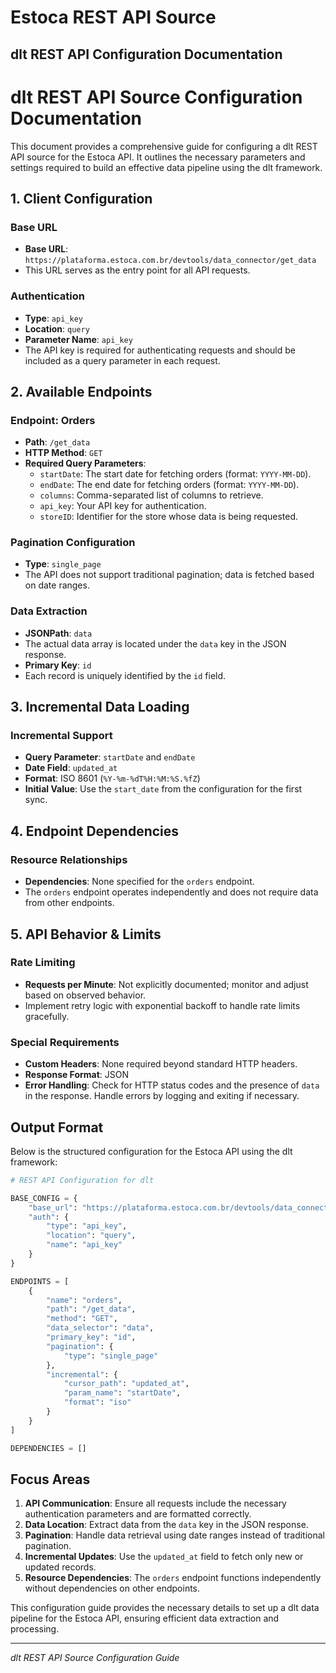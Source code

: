 # Estoca REST API Source

## dlt REST API Configuration Documentation

# dlt REST API Source Configuration Documentation

This document provides a comprehensive guide for configuring a dlt REST API source for the Estoca API. It outlines the necessary parameters and settings required to build an effective data pipeline using the dlt framework.

## 1. Client Configuration

### Base URL
- **Base URL**: `https://plataforma.estoca.com.br/devtools/data_connector/get_data`
- This URL serves as the entry point for all API requests.

### Authentication
- **Type**: `api_key`
- **Location**: `query`
- **Parameter Name**: `api_key`
- The API key is required for authenticating requests and should be included as a query parameter in each request.

## 2. Available Endpoints

### Endpoint: Orders
- **Path**: `/get_data`
- **HTTP Method**: `GET`
- **Required Query Parameters**:
  - `startDate`: The start date for fetching orders (format: `YYYY-MM-DD`).
  - `endDate`: The end date for fetching orders (format: `YYYY-MM-DD`).
  - `columns`: Comma-separated list of columns to retrieve.
  - `api_key`: Your API key for authentication.
  - `storeID`: Identifier for the store whose data is being requested.

### Pagination Configuration
- **Type**: `single_page`
- The API does not support traditional pagination; data is fetched based on date ranges.

### Data Extraction
- **JSONPath**: `data`
- The actual data array is located under the `data` key in the JSON response.
- **Primary Key**: `id`
- Each record is uniquely identified by the `id` field.

## 3. Incremental Data Loading

### Incremental Support
- **Query Parameter**: `startDate` and `endDate`
- **Date Field**: `updated_at`
- **Format**: ISO 8601 (`%Y-%m-%dT%H:%M:%S.%fZ`)
- **Initial Value**: Use the `start_date` from the configuration for the first sync.

## 4. Endpoint Dependencies

### Resource Relationships
- **Dependencies**: None specified for the `orders` endpoint.
- The `orders` endpoint operates independently and does not require data from other endpoints.

## 5. API Behavior & Limits

### Rate Limiting
- **Requests per Minute**: Not explicitly documented; monitor and adjust based on observed behavior.
- Implement retry logic with exponential backoff to handle rate limits gracefully.

### Special Requirements
- **Custom Headers**: None required beyond standard HTTP headers.
- **Response Format**: JSON
- **Error Handling**: Check for HTTP status codes and the presence of `data` in the response. Handle errors by logging and exiting if necessary.

## Output Format

Below is the structured configuration for the Estoca API using the dlt framework:

```python
# REST API Configuration for dlt

BASE_CONFIG = {
    "base_url": "https://plataforma.estoca.com.br/devtools/data_connector/get_data",
    "auth": {
        "type": "api_key",
        "location": "query",
        "name": "api_key"
    }
}

ENDPOINTS = [
    {
        "name": "orders",
        "path": "/get_data",
        "method": "GET",
        "data_selector": "data",
        "primary_key": "id",
        "pagination": {
            "type": "single_page"
        },
        "incremental": {
            "cursor_path": "updated_at",
            "param_name": "startDate",
            "format": "iso"
        }
    }
]

DEPENDENCIES = []
```

## Focus Areas

1. **API Communication**: Ensure all requests include the necessary authentication parameters and are formatted correctly.
2. **Data Location**: Extract data from the `data` key in the JSON response.
3. **Pagination**: Handle data retrieval using date ranges instead of traditional pagination.
4. **Incremental Updates**: Use the `updated_at` field to fetch only new or updated records.
5. **Resource Dependencies**: The `orders` endpoint functions independently without dependencies on other endpoints.

This configuration guide provides the necessary details to set up a dlt data pipeline for the Estoca API, ensuring efficient data extraction and processing.

---
*dlt REST API Source Configuration Guide*